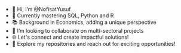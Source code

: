 - 👋 Hi, I’m @NofisatYusuf
- 👀 Currently mastering SQL, Python and R
- 📚 Background in Economics, adding a unique perspective
- 🤝 I’m looking to collaborate on multi-sectoral projects
- 🌐 Let's connect and create impactful solutions!
- 🚀 Explore my repositories and reach out for exciting opportunities!

<!---
NofisatYusuf/NofisatYusuf is a ✨ special ✨ repository because its `README.md` (this file) appears on your GitHub profile.
You can click the Preview link to take a look at your changes.
--->
